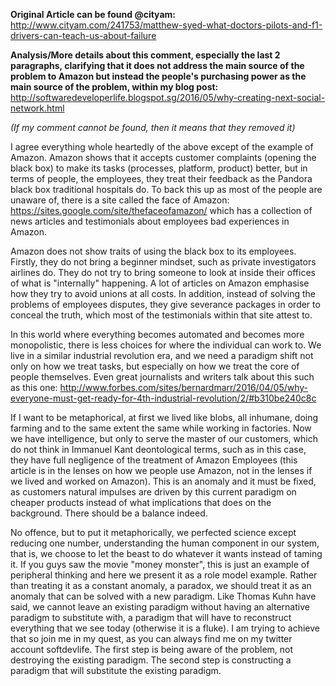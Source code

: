 **Original Article can be found @cityam:** http://www.cityam.com/241753/matthew-syed-what-doctors-pilots-and-f1-drivers-can-teach-us-about-failure

**Analysis/More details about this comment, especially the last 2 paragraphs, clarifying that it does not address the main source of the problem to Amazon but instead the people's purchasing power as the main source of the problem, within my blog post:** http://softwaredeveloperlife.blogspot.sg/2016/05/why-creating-next-social-network.html

*(If my comment cannot be found, then it means that they removed it)*

I agree everything whole heartedly of the above except of the example of Amazon. Amazon shows that it accepts customer complaints (opening the black box) to make its tasks (processes, platform, product) better, but in terms of people, the employees, they treat their feedback as the Pandora black box traditional hospitals do. To back this up as most of the people are unaware of, there is a site called the face of Amazon: https://sites.google.com/site/thefaceofamazon/ which has a collection of news articles and testimonials about employees bad experiences in Amazon. 

Amazon does not show traits of using the black box to its employees. Firstly, they do not bring a beginner mindset, such as private investigators airlines do. They do not try to bring someone to look at inside their offices of what is "internally" happening. A lot of articles on Amazon emphasise how they try to avoid unions at all costs. In addition, instead of solving the problems of employees disputes, they give severance packages in order to conceal the truth, which most of the testimonials within that site attest to.

In this world where everything becomes automated and becomes more monopolistic, there is less choices for where the individual can work to. We live in a similar industrial revolution era, and we need a paradigm shift not only on how we treat tasks, but especially on how we treat the core of people themselves. Even great journalists and writers talk about this such as this one: http://www.forbes.com/sites/bernardmarr/2016/04/05/why-everyone-must-get-ready-for-4th-industrial-revolution/2/#b310be240c8c

If I want to be metaphorical, at first we lived like blobs, all inhumane, doing farming and to the same extent the same while working in factories. Now we have intelligence, but only to serve the master of our customers, which do not think in Immanuel Kant deontological terms, such as in this case, they have full negligence of the treatment of Amazon Employees (this article is in the lenses on how we people use Amazon, not in the lenses if we lived and worked on Amazon). This is an anomaly and it must be fixed, as customers natural impulses are driven by this current paradigm on cheaper products instead of what implications that does on the background. There should be a balance indeed.

No offence, but to put it metaphorically, we perfected science except reducing one number, understanding the human component in our system, that is, we choose to let the beast to do whatever it wants instead of taming it. If you guys saw the movie "money monster", this is just an example of peripheral thinking and here we present it as a role model example. Rather than treating it as a constant anomaly, a paradox, we should treat it as an anomaly that can be solved with a new paradigm. Like Thomas Kuhn have said, we cannot leave an existing paradigm without having an alternative paradigm to substitute with, a paradigm that will have to reconstruct everything that we see today (otherwise it is a fluke). I am trying to achieve that so join me in my quest, as you can always find me on my twitter account softdevlife.  The first step is being aware of the problem, not destroying the existing paradigm. The second step is constructing a paradigm that will substitute the existing paradigm.
